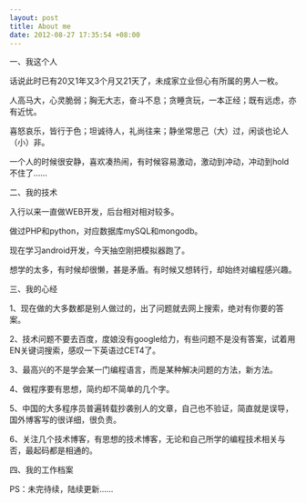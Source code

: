 ```yaml
---
layout: post
title: About me
date: 2012-08-27 17:35:54 +08:00
---
```


一、我这个人

话说此时已有20又1年又3个月又21天了，未成家立业但心有所属的男人一枚。

人高马大，心灵脆弱；胸无大志，奋斗不息；贪睡贪玩，一本正经；既有远虑，亦有近忧。

喜怒哀乐，皆行于色；坦诚待人，礼尚往来；静坐常思己（大）过，闲谈也论人（小）非。

一个人的时候很安静，喜欢凑热闹，有时候容易激动，激动到冲动，冲动到hold不住了……

二、我的技术

入行以来一直做WEB开发，后台相对相对较多。

做过PHP和python，对应数据库mySQL和mongodb。

现在学习android开发，今天抽空刚把模拟器跑了。

想学的太多，有时候却很懒，甚是矛盾。有时候又想转行，却始终对编程感兴趣。

三、我的心经

1、现在做的大多数都是别人做过的，出了问题就去网上搜索，绝对有你要的答案。

2、技术问题不要去百度，度娘没有google给力，有些问题不是没有答案，试着用EN关键词搜索，感叹一下英语过CET4了。

3、最高兴的不是学会某一门编程语言，而是某种解决问题的方法，新方法。

4、做程序要有思想，简约却不简单的几个字。

5、中国的大多程序员普遍转载抄袭别人的文章，自己也不验证，简直就是误导，国外博客写的很详细，很负责。

6、关注几个技术博客，有思想的技术博客，无论和自己所学的编程技术相关与否，最起码都是相通的。

四、我的工作档案

 

 PS：未完待续，陆续更新……
